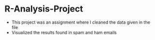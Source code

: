 # R-Analysis-Project
- This project was an assignment where I cleaned the data given in the file
- Visualized the results found in spam and ham emails
